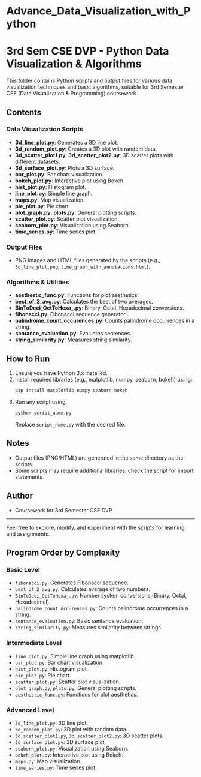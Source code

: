 # Advance_Data_Visualization_with_Python


# 3rd Sem CSE DVP - Python Data Visualization & Algorithms

This folder contains Python scripts and output files for various data visualization techniques and basic algorithms, suitable for 3rd Semester CSE (Data Visualization & Programming) coursework.

## Contents

### Data Visualization Scripts
- **3d_line_plot.py**: Generates a 3D line plot.
- **3d_random_plot.py**: Creates a 3D plot with random data.
- **3d_scatter_plot1.py**, **3d_scatter_plot2.py**: 3D scatter plots with different datasets.
- **3d_surface_plot.py**: Plots a 3D surface.
- **bar_plot.py**: Bar chart visualization.
- **bokeh_plot.py**: Interactive plot using Bokeh.
- **hist_plot.py**: Histogram plot.
- **line_plot.py**: Simple line graph.
- **maps.py**: Map visualization.
- **pie_plot.py**: Pie chart.
- **plot_graph.py**, **plots.py**: General plotting scripts.
- **scatter_plot.py**: Scatter plot visualization.
- **seaborn_plot.py**: Visualization using Seaborn.
- **time_series.py**: Time series plot.

### Output Files
- PNG images and HTML files generated by the scripts (e.g., `3d_line_plot.png`, `line_graph_with_annotations.html`).

### Algorithms & Utilities
- **aesthestic_func.py**: Functions for plot aesthetics.
- **best_of_2_avg.py**: Calculates the best of two averages.
- **BinToDeci_OctToHexa_.py**: Binary, Octal, Hexadecimal conversions.
- **fibonacci.py**: Fibonacci sequence generator.
- **palindrome_count_occurences.py**: Counts palindrome occurrences in a string.
- **sentance_evaluation.py**: Evaluates sentences.
- **string_similarity.py**: Measures string similarity.

## How to Run
1. Ensure you have Python 3.x installed.
2. Install required libraries (e.g., matplotlib, numpy, seaborn, bokeh) using:
   ```powershell
   pip install matplotlib numpy seaborn bokeh
   ```
3. Run any script using:
   ```powershell
   python script_name.py
   ```
   Replace `script_name.py` with the desired file.

## Notes
- Output files (PNG/HTML) are generated in the same directory as the scripts.
- Some scripts may require additional libraries; check the script for import statements.

## Author
- Coursework for 3rd Semester CSE DVP

---
Feel free to explore, modify, and experiment with the scripts for learning and assignments.

## Program Order by Complexity

### Basic Level
- `fibonacci.py`: Generates Fibonacci sequence.
- `best_of_2_avg.py`: Calculates average of two numbers.
- `BinToDeci_OctToHexa_.py`: Number system conversions (Binary, Octal, Hexadecimal).
- `palindrome_count_occurences.py`: Counts palindrome occurrences in a string.
- `sentance_evaluation.py`: Basic sentence evaluation.
- `string_similarity.py`: Measures similarity between strings.

### Intermediate Level
- `line_plot.py`: Simple line graph using matplotlib.
- `bar_plot.py`: Bar chart visualization.
- `hist_plot.py`: Histogram plot.
- `pie_plot.py`: Pie chart.
- `scatter_plot.py`: Scatter plot visualization.
- `plot_graph.py`, `plots.py`: General plotting scripts.
- `aesthestic_func.py`: Functions for plot aesthetics.

### Advanced Level
- `3d_line_plot.py`: 3D line plot.
- `3d_random_plot.py`: 3D plot with random data.
- `3d_scatter_plot1.py`, `3d_scatter_plot2.py`: 3D scatter plots.
- `3d_surface_plot.py`: 3D surface plot.
- `seaborn_plot.py`: Visualization using Seaborn.
- `bokeh_plot.py`: Interactive plot using Bokeh.
- `maps.py`: Map visualization.
- `time_series.py`: Time series plot.
